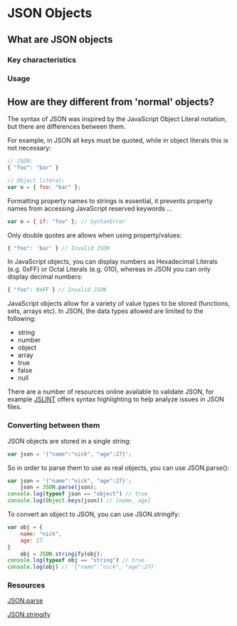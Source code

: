 # JSON Objects

## What are JSON objects

### Key characteristics

### Usage

## How are they different from 'normal' objects?

The syntax of JSON was inspired by the JavaScript Object Literal notation, but there are differences between them.

For example, in JSON all keys must be quoted, while in object literals this is not necessary:
```javascript
// JSON:
{ "foo": "bar" }

// Object literal:
var o = { foo: "bar" };
```
Formatting property names to strings is essential, it prevents property names from accessing JavaScript reserved keywords ...
```javascript
var o = { if: "foo" }; // SyntaxError
```

Only double quotes are allows when using property/values:
``` javascript
{ "foo": 'bar' } // Invalid JSON
```

In JavaScript objects, you can display numbers as Hexadecimal Literals (e.g. 0xFF) or Octal Literals (e.g. 010), whereas in JSON you can only display decimal numbers:
```javascript
{ "foo": 0xFF } // Invalid JSON
```

JavaScript objects allow for a variety of value types to be stored (functions, sets, arrays etc).
In JSON, the data types allowed are limited to the following:
- string
- number
- object
- array
- true
- false
- null

There are a number of resources online available to validate JSON, for example [JSLINT](http://jsonlint.com/#) offers syntax highlighting to help analyze issues in JSON files.

### Converting between them

JSON objects are stored in a single string:
```javascript
var json = '{"name":"nick", "age":27}';
```
So in order to parse them to use as real objects, you can use JSON.parse():
```javascript
var json = '{"name":"nick", "age":27}';
    json = JSON.parse(json);
console.log(typeof json == "object") // true
console.log(Object.keys(json)) // [name, age]
```
To convert an object to JSON, you can use JSON.stringify:
```javascript
var obj = {
    name: "nick",
    age: 27
}
    obj = JSON.stringify(obj);
console.log(typeof obj == "string") // true
console.log(obj) // '{"name":"nick", "age":27}'
```

### Resources

[JSON.parse](https://developer.mozilla.org/en/docs/Web/JavaScript/Reference/Global_Objects/JSON/parse)

[JSON.stringify](https://developer.mozilla.org/en-US/docs/Web/JavaScript/Reference/Global_Objects/JSON/stringify)
